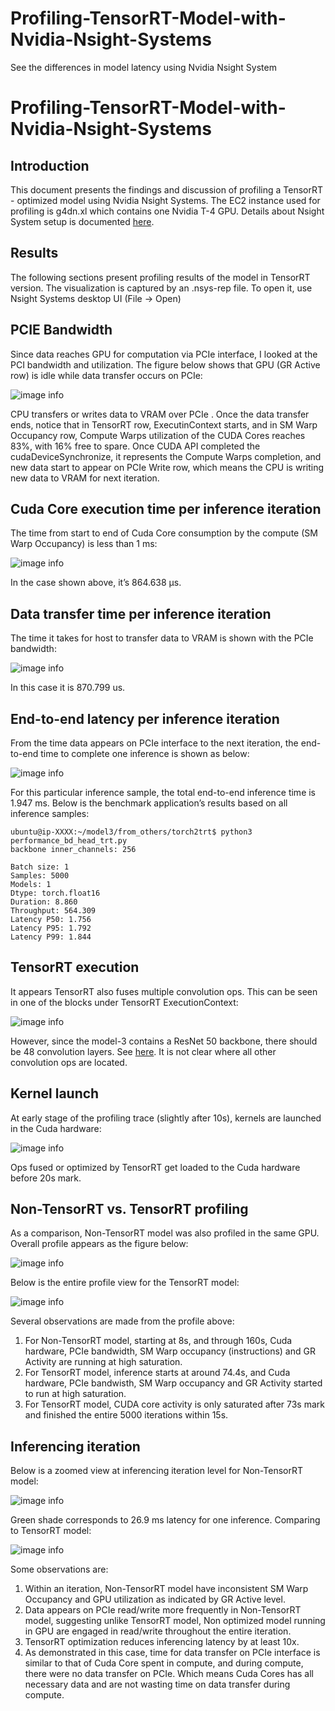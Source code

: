# Profiling-TensorRT-Model-with-Nvidia-Nsight-Systems
See the differences in model latency using Nvidia Nsight System
# Profiling-TensorRT-Model-with-Nvidia-Nsight-Systems

## Introduction
This document presents the findings and discussion of profiling a TensorRT - optimized model using Nvidia Nsight Systems. The EC2 instance used for profiling is g4dn.xl which contains one Nvidia T-4 GPU. Details about Nsight System setup is documented [here](https://github.com/kct22aws/Nvidia-Nsight-Systems-on-Inferentia). 

## Results

The following sections present profiling results of the model in TensorRT version. The visualization is captured by an .nsys-rep file. To open it, use Nsight Systems desktop UI (File → Open)

## PCIE Bandwidth

Since data reaches GPU for computation via PCIe interface, I looked at the PCI bandwidth and utilization. The figure below shows that GPU (GR Active row) is idle while data transfer occurs on PCIe:

![image info](./document_assets/nsight1.png)

CPU transfers or writes data to VRAM over PCIe . Once the data transfer ends, notice that in TensorRT row, ExecutinContext starts, and in SM Warp Occupancy row, Compute Warps utilization of the CUDA Cores reaches 83%, with 16% free to spare. Once CUDA API completed the cudaDeviceSynchronize, it represents the Compute Warps completion, and new data start to appear on PCIe Write row, which means the CPU is writing new data to VRAM for next iteration.

## Cuda Core execution time per inference iteration

The time from start to end of Cuda Core consumption by the compute (SM Warp Occupancy) is less than 1 ms:

![image info](./document_assets/nsight2.png)

In the case shown above, it’s 864.638 µs.

## Data transfer time per inference iteration

The time it takes for host to transfer data to VRAM is shown with the PCIe bandwidth:

![image info](./document_assets/nsight3.png)

In this case it is 870.799 us. 

## End-to-end latency per inference iteration

From the time data appears on PCIe interface to the next iteration, the end-to-end time to complete one inference is shown as below:

![image info](./document_assets/nsight4.png)

For this particular inference sample, the total end-to-end inference time is 1.947 ms. Below is the benchmark application’s results based on all inference samples:

```
ubuntu@ip-XXXX:~/model3/from_others/torch2trt$ python3 performance_bd_head_trt.py
backbone inner_channels: 256

Batch size: 1
Samples: 5000
Models: 1
Dtype: torch.float16
Duration: 8.860
Throughput: 564.309
Latency P50: 1.756
Latency P95: 1.792
Latency P99: 1.844
```

## TensorRT execution

It appears TensorRT also fuses multiple convolution ops. This can be seen in one of the blocks under TensorRT ExecutionContext:

![image info](./document_assets/nsight5.png)

However, since the model-3 contains a  ResNet 50 backbone, there should be 48 convolution layers. See [here](https://iq.opengenus.org/resnet50-architecture/). It is not clear where all other convolution ops are located. 

## Kernel launch

At early stage of the profiling trace (slightly after 10s), kernels are launched in the Cuda hardware:

![image info](./document_assets/nsight6.png)

Ops fused or optimized by TensorRT get loaded to the Cuda hardware before 20s mark.

## Non-TensorRT vs. TensorRT profiling

As a comparison, Non-TensorRT model was also profiled in the same GPU. Overall profile appears as the figure below:

![image info](./document_assets/nsight7.png)

Below is the entire profile view for the TensorRT model:

![image info](./document_assets/nsight8.png)

Several observations are made from the profile above:

1. For Non-TensorRT model, starting at 8s, and through 160s, Cuda hardware, PCIe bandwidth, SM Warp occupancy (instructions) and GR Activity are running at high saturation.
2. For TensorRT model, inference starts at around 74.4s, and Cuda hardware, PCIe bandwisth, SM Warp occupancy and GR Activity started to run at high saturation.
3. For TensorRT model, CUDA core activity is only saturated after 73s mark and finished the entire 5000 iterations within 15s.

## Inferencing iteration

Below is a zoomed view at inferencing iteration level for Non-TensorRT model:

![image info](./document_assets/nsight9.png)

Green shade corresponds to 26.9 ms latency for one inference. Comparing to TensorRT model:

![image info](./document_assets/nsight10.png)

Some observations are:


1. Within an iteration, Non-TensorRT model have inconsistent SM Warp Occupancy and GPU utilization as indicated by GR Active level. 
2. Data appears on PCIe read/write more frequently in Non-TensorRT model, suggesting unlike TensorRT model, Non optimized model running in GPU are engaged in read/write throughout the entire iteration.
3. TensorRT optimization reduces inferencing latency by at least 10x.
4. As demonstrated in this case, time for data transfer on PCIe interface is similar to that of Cuda Core spent in compute, and during compute, there were no data transfer on PCIe. Which means Cuda Cores has all necessary data and are not wasting time on data transfer during compute.



